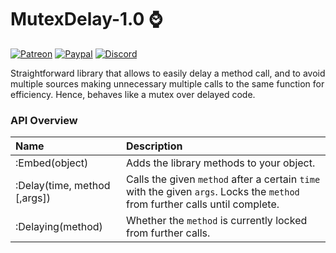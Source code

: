 # MutexDelay-1.0 :watch:
[![Patreon](http://img.shields.io/badge/news%20&%20rewards-patreon-ff4d42)](https://www.patreon.com/jaliborc)
[![Paypal](http://img.shields.io/badge/donate-paypal-1d3fe5)](https://www.paypal.me/jaliborc)
[![Discord](http://img.shields.io/badge/discuss-discord-5865F2)](https://bit.ly/discord-jaliborc)

Straightforward library that allows to easily delay a method call, and to avoid multiple sources making unnecessary multiple calls to the same function for efficiency. Hence, behaves like a mutex over delayed code.

### API Overview
|Name|Description|
|:--|:--|
| :Embed(object) | Adds the library methods to your object. |
| :Delay(time, method [,args]) | Calls the given `method` after a certain `time` with the given `args`. Locks the `method` from further calls until complete.  |
| :Delaying(method) | Whether the `method` is currently locked from further calls. |
